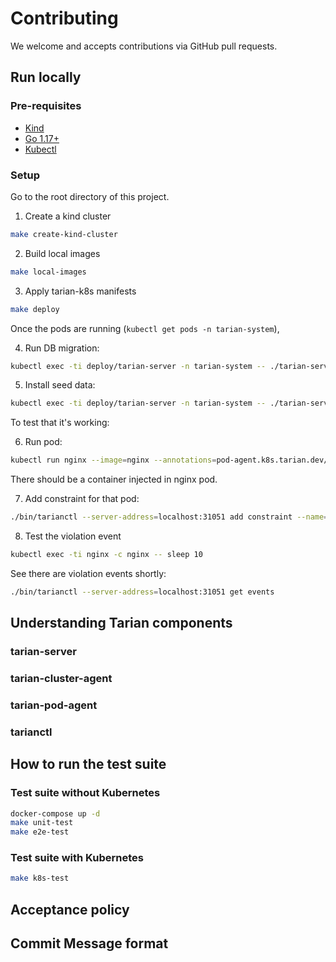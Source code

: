 # Contributing

We welcome and accepts contributions via GitHub pull requests.

## Run locally

### Pre-requisites

- [Kind](https://kind.sigs.k8s.io/)
- [Go 1.17+](https://golang.org/)
- [Kubectl](https://kubernetes.io/docs/tasks/tools/)

### Setup


Go to the root directory of this project.

1. Create a kind cluster

```bash
make create-kind-cluster
```

2. Build local images

```bash
make local-images
```

3. Apply tarian-k8s manifests

```bash
make deploy
```

Once the pods are running (`kubectl get pods -n tarian-system`),

4. Run DB migration:

```bash
kubectl exec -ti deploy/tarian-server -n tarian-system -- ./tarian-server db migrate
```

5. Install seed data:

```bash
kubectl exec -ti deploy/tarian-server -n tarian-system -- ./tarian-server dev seed-data
```

To test that it's working:

6. Run pod:

```bash
kubectl run nginx --image=nginx --annotations=pod-agent.k8s.tarian.dev/threat-scan=true
```

There should be a container injected in nginx pod.

7. Add constraint for that pod:

```bash
./bin/tarianctl --server-address=localhost:31051 add constraint --name=nginx --namespace default --match-labels run=nginx --allowed-processes=pause,tarian-pod-agent,nginx
```

8. Test the violation event

```bash
kubectl exec -ti nginx -c nginx -- sleep 10
```

See there are violation events shortly:

```bash
./bin/tarianctl --server-address=localhost:31051 get events
```

## Understanding Tarian components

### tarian-server

### tarian-cluster-agent

### tarian-pod-agent

### tarianctl

## How to run the test suite

### Test suite without Kubernetes

```bash
docker-compose up -d
make unit-test
make e2e-test
```

### Test suite with Kubernetes

```bash
make k8s-test
```

## Acceptance policy

## Commit Message format
